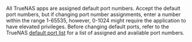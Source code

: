 &NewLine;

All TrueNAS apps are assigned default port numbers.
Accept the default port numbers, but if changing port number assignments, enter a number within the range 1-65535, however, 0-1024 might require the application to have elevated privileges.
Before changing default ports, refer to the TrueNAS [default port list](https://www.truenas.com/docs/solutions/optimizations/security/#truenas-default-ports) for a list of assigned and available port numbers.